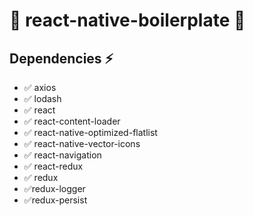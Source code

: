 # :tada:  react-native-boilerplate :tada:

## Dependencies :zap:

+ :white_check_mark: axios
+ :white_check_mark: lodash
+ :white_check_mark: react
+ :white_check_mark: react-content-loader
+ :white_check_mark: react-native-optimized-flatlist
+ :white_check_mark: react-native-vector-icons
+ :white_check_mark: react-navigation
+ :white_check_mark: react-redux
+ :white_check_mark: redux
+ :white_check_mark:redux-logger
+ :white_check_mark:redux-persist

